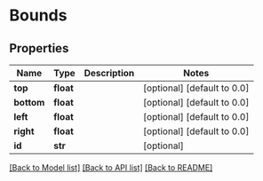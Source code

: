 # Bounds

## Properties
Name | Type | Description | Notes
------------ | ------------- | ------------- | -------------
**top** | **float** |  | [optional] [default to 0.0]
**bottom** | **float** |  | [optional] [default to 0.0]
**left** | **float** |  | [optional] [default to 0.0]
**right** | **float** |  | [optional] [default to 0.0]
**id** | **str** |  | [optional] 

[[Back to Model list]](../README.md#documentation-for-models) [[Back to API list]](../README.md#documentation-for-api-endpoints) [[Back to README]](../README.md)


